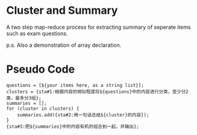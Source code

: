 # Cluster and Summary
A two step map-reduce process for extracting summary of seperate items such as exam questions.

p.s. Also a demonstration of array declaration.

# Pseudo Code
```
questions = [${your items here, as a string list}];
clusters = {sta#1:根据内容的相似程度将${questions}中的内容进行分类，至少分2类，最多分3组};
summaries = [];
for (cluster in clusters) {
	summaries.add({sta#2:用一句话总结${cluster}的内容});
}
{sta#3:把${summaries}中的内容有机的组合到一起，并输出};
```